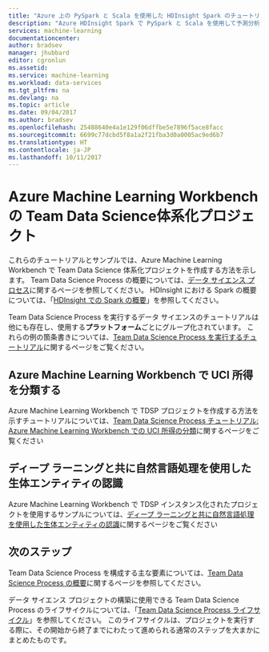 ```yaml
---
title: "Azure 上の PySpark と Scala を使用した HDInsight Spark のチュートリアル | Microsoft Docs"
description: "Azure HDInsight Spark で PySpark と Scala を使用して予測分析を行う Team Data Science Process の例を紹介します。"
services: machine-learning
documentationcenter: 
author: bradsev
manager: jhubbard
editor: cgronlun
ms.assetid: 
ms.service: machine-learning
ms.workload: data-services
ms.tgt_pltfrm: na
ms.devlang: na
ms.topic: article
ms.date: 09/04/2017
ms.author: bradsev
ms.openlocfilehash: 25488640e4a1e129f06dffbe5e7896f5ace8facc
ms.sourcegitcommit: 6699c77dcbd5f8a1a2f21fba3d0a0005ac9ed6b7
ms.translationtype: HT
ms.contentlocale: ja-JP
ms.lasthandoff: 10/11/2017
---
```

# <a name="team-data-science-structured-projects-in-azure-machine-learning-workbench"></a>Azure Machine Learning Workbench の Team Data Science体系化プロジェクト

これらのチュートリアルとサンプルでは、Azure Machine Learning Workbench で Team Data Science 体系化プロジェクトを作成する方法を示します。 Team Data Science Process の概要については、[データ サイエンス プロセス](overview.md)に関するページを参照してください。 HDInsight における Spark の概要については、「[HDInsight での Spark の概要](../../hdinsight/hdinsight-apache-spark-overview.md)」を参照してください。

Team Data Science Process を実行するデータ サイエンスのチュートリアルは他にも存在し、使用する**プラットフォーム**ごとにグループ化されています。 これらの例の箇条書きについては、[Team Data Science Process を実行するチュートリアル](walkthroughs.md)に関するページをご覧ください。

## <a name="classify-uci-incomes-in-azure-machine-learning-workbench"></a>Azure Machine Learning Workbench で UCI 所得を分類する

Azure Machine Learning Workbench で TDSP プロジェクトを作成する方法を示すチュートリアルについては、[Team Data Science Process チュートリアル: Azure Machine Learning Workbench での UCI 所得の分類](../preview/scenario-tdsp-classifying-us-incomes.md)に関するページをご覧ください 


## <a name="biomedical-entity-recognition-using-natural-language-processing-with-deep-learning"></a>ディープ ラーニングと共に自然言語処理を使用した生体エンティティの認識

Azure Machine Learning Workbench で TDSP インスタンス化されたプロジェクトを使用するサンプルについては、[ディープ ラーニングと共に自然言語処理を使用した生体エンティティの認識](../preview/scenario-tdsp-biomedical-recognition.md)に関するページをご覧ください

## <a name="next-steps"></a>次のステップ

Team Data Science Process を構成する主な要素については、[Team Data Science Process の概要](overview.md)に関するページを参照してください。

データ サイエンス プロジェクトの構築に使用できる Team Data Science Process のライフサイクルについては、「[Team Data Science Process ライフサイクル](lifecycle.md)」を参照してください。 このライフサイクルは、プロジェクトを実行する際に、その開始から終了までにわたって進められる通常のステップを大まかにまとめたものです。 